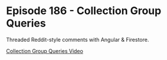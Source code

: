 # Episode 186 - Collection Group Queries

Threaded Reddit-style comments with Angular & Firestore.

[Collection Group Queries Video](https://youtu.be/fQ4u1J717ys)